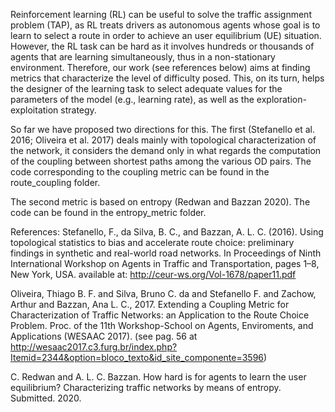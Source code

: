 Reinforcement learning (RL) can be useful to solve the traffic assignment problem (TAP), as RL treats drivers as autonomous agents whose goal is to learn to select a route in order to achieve an user equilibrium (UE) situation.
However, the RL task can be hard as it involves hundreds or thousands of agents that are learning simultaneously, thus in a non-stationary environment.
Therefore, our work (see references below) aims at finding metrics that characterize the level of difficulty posed. 
This, on its turn, helps the designer of the learning task to select adequate values for the parameters of the model (e.g., learning rate), as well as the exploration-exploitation strategy.

So far we have proposed two directions for this. The first (Stefanello et al. 2016; Oliveira et al. 2017) 
deals mainly with topological characterization of the network, it considers the demand only in what regards the computation of 
the coupling between shortest paths among the various OD pairs.
The code corresponding to the coupling metric can be found in the route_coupling folder.

The second metric is based on entropy (Redwan and Bazzan 2020). The code can be found in the entropy_metric folder.

References:
Stefanello, F., da Silva, B. C., and Bazzan, A. L. C. (2016). Using topological statistics to bias and accelerate route choice: preliminary findings in synthetic and real-world road
networks. In Proceedings of Ninth International Workshop on Agents in Traffic and Transportation, pages 1–8, New York, USA.
available at: http://ceur-ws.org/Vol-1678/paper11.pdf

Oliveira, Thiago B. F. and Silva, Bruno C. da and Stefanello F. and Zachow, Arthur 
and Bazzan, Ana L. C., 2017. Extending a Coupling Metric for Characterization of 
Traffic Networks: an Application to the Route Choice Problem. 
Proc. of the 11th Workshop-School on Agents, Enviroments, and Applications (WESAAC 2017). 
(see pag. 56 at http://wesaac2017.c3.furg.br/index.php?Itemid=2344&option=bloco_texto&id_site_componente=3596)

C. Redwan and A. L. C. Bazzan. How hard is for agents to learn the user equilibrium? Characterizing traffic networks by means of entropy.
Submitted. 2020.
